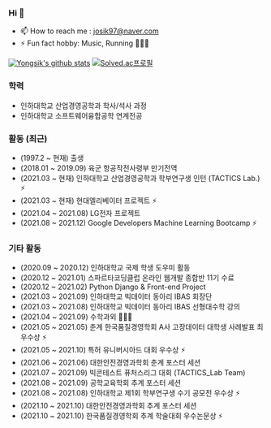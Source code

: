 ### Hi 👋

- 📫 How to reach me : josik97@naver.com 
- ⚡ Fun fact hobby: Music, Running 🏃🏻🔥

[![Yongsik's github stats](https://github-readme-stats.vercel.app/api?username=JOYONGSIK)](https://github.com/anuraghazra/github-readme-stats)
[![Solved.ac프로필](http://mazassumnida.wtf/api/generate_badge?boj=josik97)](https://solved.ac/josik97) 
### 학력

- 인하대학교 산업경영공학과 학사/석사 과정 
- 인하대학교 소프트웨어융합공학 연계전공

### 활동 (최근)

- (1997.2 ~ 현재) 출생
- (2018.01 ~ 2019.09) 육군 항공작전사령부 만기전역
- (2021.03 ~ 현재) 인하대학교 산업경영공학과 학부연구생 인턴 (TACTICS Lab.) ⚡
- (2021.03 ~ 현재) 현대엘리베이터 프로젝트 ⚡
- (2021.04 ~ 2021.08) LG전자 프로젝트 
- (2021.08 ~ 2021.12) Google Developers Machine Learning Bootcamp ⚡

### 기타 활동

- (2020.09 ~ 2020.12) 인하대학교 국제 학생 도우미 활동
- (2020.12 ~ 2021.01) 스파르타코딩클럽 온라인 웹개발 종합반 11기 수료
- (2020.12 ~ 2021.02) Python Django & Front-end Project 
- (2021.03 ~ 2021.09) 인하대학교 빅데이터 동아리 IBAS 회장단 
- (2021.03 ~ 2021.08) 인하대학교 빅데이터 동아리 IBAS 선형대수학 강의
- (2021.04 ~ 2021.09) 수학과외 🧑🏻‍💻
- (2021.05 ~ 2021.05) 춘계 한국품질경영학회 A사 고장데이터 대학생 사례발표 최우수상 ⚡
- (2021.05 ~ 2021.10) 특허 유니버시아드 대회 우수상 ⚡
- (2021.06 ~ 2021.06) 대한안전경영과학회 춘계 포스터 세션 
- (2021.07 ~ 2021.09) 빅콘테스트 퓨처스리그 대회 (TACTICS_Lab Team)
- (2021.08 ~ 2021.09) 공학교육학회 추계 포스터 세션 
- (2021.08 ~ 2021.08) 인하대학교 제1회 학부연구생 수기 공모전 우수상 ⚡
- (2021.10 ~ 2021.10) 대한안전경영과학회 추계 포스터 세션 
- (2021.10 ~ 2021.10) 한국품질경영학회 추계 학술대회 우수논문상 ⚡
